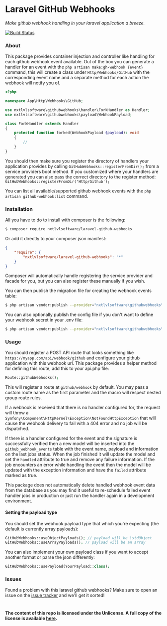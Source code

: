 Laravel GitHub Webhooks
===============
_Make github webhook handling in your laravel application a breeze._

[![Build Status](https://travis-ci.org/NxtLvLSoftware/laravel-github-webhooks.svg?branch=master)](https://travis-ci.org/NxtLvLSoftware/laravel-github-webhooks)

### About

This package provides container injection and controller like handling for each github webhook event available. Out of the
box you can generate a handler for an event with the `php artisan make:gh-webhook {event}` command, this will create a class
under `Http/Webhooks/GitHub` with the corresponding event name and a separate method for each action the webhook will notify
you of.

```php
<?php

namespace App\Http\Webhooks\GitHub;

use nxtlvlsoftware\githubwebhooks\handler\ForkHandler as Handler;
use nxtlvlsoftware\githubwebhooks\payload\WebhookPayload;

class ForkHandler extends Handler
{
    protected function forked(WebhookPayload $payload): void
    {
        //
    }
}
```

You should then make sure you register the directory of handlers your application provides by calling `GitHubWebhooks::registerFromDir();`
from a service providers boot method. If you customized where your handlers are generated you can also pass the correct
directory to the register method: `GitHubWebhooks::registerFromDir('Http/Github');`

You can list all available/supported github webhook events with the `php artisan github-webhook:list` command.

### Installation

All you have to do to install with composer is the following:

```bash
$ composer require nxtlvlsoftware/laravel-github-webhooks
```

Or add it directly to your composer.json manifest:

```json
{
    "require": {
        "nxtlvlsoftware/laravel-github-webhooks": "*"
    }
}
```

Composer will automatically handle registering the service provider and facade for you, but you can also register these
manually if you wish.

You can then publish the migration file for creating the webhook events table:
```bash
$ php artisan vendor:publish --provider="nxtlvlsoftware\githubwebhooks\GitHubWebhooksServiceProvider" --tag="migrations"
```

You can also optionally publish the config file if you don't want to define your webhook secret in your .env file:
```bash
$ php artisan vendor:publish --provider="nxtlvlsoftware\githubwebhooks\GitHubWebhooksServiceProvider" --tag="config"
```

### Usage

You should register a POST API route that looks something like `https://myapp.com/api/webhook/github` and configure your
github application with this webhook url. This package provides a helper method for defining this route, add this to your api.php file:

```php
Route::githubWebhooks();
```

This will register a route at `github/webhook` by default. You may pass a custom route name as the first parameter and the
macro will respect nested group route rules.

If a webhook is received that there is no handler configured for, the request will throw a `Symfony\Component\HttpKernel\Exception\NotFoundHttpException`
that will cause the webhook delivery to fail with a 404 error and no job will be dispatched.

If there is a handler configured for the event and the signature is successfully verified then a new model will be inserted
into the `github_webhook_events` table with the event name, payload and information on the last jobs status. When the job
finished it will update the model and set the `handled` attribute to true and remove any failure information. If the job
encounters an error while handling the event then the model will be updated with the exception information and have the `failed`
attribute marked as true.

This package does not automatically delete handled webhook event data from the database as you may find it useful to re-schedule
failed event handler jobs in production or just run the handler again in a development environment.

#### Setting the payload type

You should set the webhook payload type that which you're expecting (the default is currently array payloads):
```php
GitHubWebhooks::useObjectPayloads(); // payload will be \stdObject
GitHubWebhooks::useArrayPayloads(); // payload will be an array
```

You can also implement your own payload class if you want to accept another format or parse the json differently:
```php
GitHubWebhooks::usePayload(YourPayload::class);
```

### Issues

Found a problem with this laravel github webhooks? Make sure to open an issue on the [issue tracker](https://github.com/NxtLvLSoftware/laravel-github-webhooks/issues)
and we'll get it sorted!

#

__The content of this repo is licensed under the Unlicense. A full copy of the license is available [here](LICENSE).__